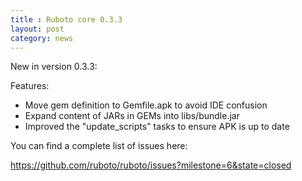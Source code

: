 ```yaml
---
title : Ruboto core 0.3.3
layout: post
category: news
---
```

New in version 0.3.3:

Features:

* Move gem definition to Gemfile.apk to avoid IDE confusion
* Expand content of JARs in GEMs into libs/bundle.jar
* Improved the "update_scripts" tasks to ensure APK is up to date

You can find a complete list of issues here:

https://github.com/ruboto/ruboto/issues?milestone=6&state=closed
